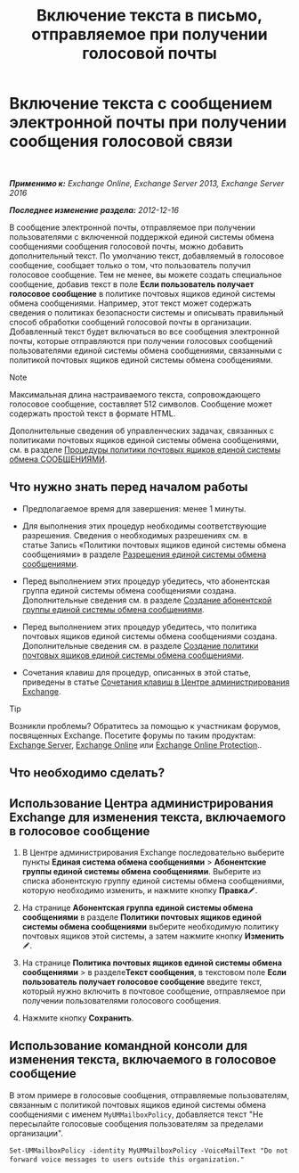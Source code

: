 ﻿---
title: 'Включение текста в письмо, отправляемое при получении голосовой почты'
TOCTitle: Включение текста с сообщением электронной почты при получении сообщения голосовой связи
ms:assetid: b2eec29c-e5eb-4263-80d8-0b9813dd56dc
ms:mtpsurl: https://technet.microsoft.com/ru-ru/library/Bb201718(v=EXCHG.150)
ms:contentKeyID: 51408065
ms.date: 05/22/2018
mtps_version: v=EXCHG.150
ms.translationtype: MT
---

# Включение текста с сообщением электронной почты при получении сообщения голосовой связи

 

_**Применимо к:** Exchange Online, Exchange Server 2013, Exchange Server 2016_

_**Последнее изменение раздела:** 2012-12-16_

В сообщение электронной почты, отправляемое при получении пользователями с включенной поддержкой единой системы обмена сообщениями сообщения голосовой почты, можно добавить дополнительный текст. По умолчанию текст, добавляемый в голосовое сообщение, сообщает только о том, что пользователь получил голосовое сообщение. Тем не менее, вы можете создать специальное сообщение, добавив текст в поле **Если пользователь получает голосовое сообщение** в политике почтовых ящиков единой системы обмена сообщениями. Например, этот текст может содержать сведения о политиках безопасности системы и описывать правильный способ обработки сообщений голосовой почты в организации. Добавленный текст будет включаться во все сообщения электронной почты, которые отправляются при получении голосовых сообщений пользователями единой системы обмена сообщениями, связанными с политикой почтовых ящиков единой системы обмена сообщениями.

> [!NOTE]  
> Максимальная длина настраиваемого текста, сопровождающего голосовое сообщение, составляет 512 символов. Сообщение может содержать простой текст в формате HTML.


Дополнительные сведения об управленческих задачах, связанных с политиками почтовых ящиков единой системы обмена сообщениями, см. в разделе [Процедуры политики почтовых ящиков единой системы обмена СООБЩЕНИЯМИ](um-mailbox-policy-procedures-exchange-2013-help.md).

## Что нужно знать перед началом работы

  - Предполагаемое время для завершения: менее 1 минуты.

  - Для выполнения этих процедур необходимы соответствующие разрешения. Сведения о необходимых разрешениях см. в статье Запись «Политики почтовых ящиков единой системы обмена сообщениями» в разделе [Разрешения единой системы обмена сообщениями](unified-messaging-permissions-exchange-2013-help.md).

  - Перед выполнением этих процедур убедитесь, что абонентская группа единой системы обмена сообщениями создана. Дополнительные сведения см. в разделе [Создание абонентской группы единой системы обмена сообщениями](create-a-um-dial-plan-exchange-2013-help.md).

  - Перед выполнением этих процедур убедитесь, что политика почтовых ящиков единой системы обмена сообщениями создана. Дополнительные сведения см. в разделе [Создание политики почтовых ящиков единой системы обмена сообщениями](create-a-um-mailbox-policy-exchange-2013-help.md).

  - Сочетания клавиш для процедур, описанных в этой статье, приведены в статье [Сочетания клавиш в Центре администрирования Exchange](keyboard-shortcuts-in-the-exchange-admin-center-exchange-online-protection-help.md).

> [!TIP]  
> Возникли проблемы? Обратитесь за помощью к участникам форумов, посвященных Exchange. Посетите форумы по таким продуктам: <a href="https://go.microsoft.com/fwlink/p/?linkid=60612">Exchange Server</a>, <a href="https://go.microsoft.com/fwlink/p/?linkid=267542">Exchange Online</a> или <a href="https://go.microsoft.com/fwlink/p/?linkid=285351">Exchange Online Protection</a>..


## Что необходимо сделать?

## Использование Центра администрирования Exchange для изменения текста, включаемого в голосовое сообщение

1.  В Центре администрирования Exchange последовательно выберите пункты **Единая система обмена сообщениями** \> **Абонентские группы единой системы обмена сообщениями**. Выберите из списка абонентскую группу единой системы обмена сообщениями, которую необходимо изменить, и нажмите кнопку **Правка**![Значок редактирования](images/Bb124582.6f53ccb2-1f13-4c02-bea0-30690e6ea71d(EXCHG.150).gif "Значок редактирования").

2.  На странице **Абонентская группа единой системы обмена сообщениями** в разделе **Политики почтовых ящиков единой системы обмена сообщениями** выберите необходимую политику почтовых ящиков этой системы, а затем нажмите кнопку **Изменить**![Значок редактирования](images/Bb124582.6f53ccb2-1f13-4c02-bea0-30690e6ea71d(EXCHG.150).gif "Значок редактирования").

3.  На странице **Политика почтовых ящиков единой системы обмена сообщениями** \> в разделе**Текст сообщения**, в текстовом поле **Если пользователь получает голосовое сообщение** введите текст, который нужно включить в почтовое сообщение, отправляемое при получении пользователями голосового сообщения.

4.  Нажмите кнопку **Сохранить**.

## Использование командной консоли для изменения текста, включаемого в голосовое сообщение

В этом примере в голосовые сообщения, отправляемые пользователям, связанным с политикой почтовых ящиков единой системы обмена сообщениями с именем `MyUMMailboxPolicy`, добавляется текст "Не пересылайте голосовые сообщения пользователям за пределами организации".

    Set-UMMailboxPolicy -identity MyUMMailboxPolicy -VoiceMailText "Do not forward voice messages to users outside this organization."


